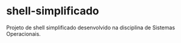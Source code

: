 # shell-simplificado
Projeto de shell simplificado desenvolvido na disciplina de Sistemas Operacionais.
